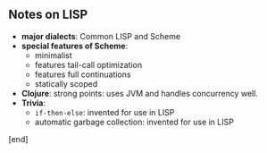 ## Notes on LISP

 * **major dialects**: Common LISP and Scheme
 * **special features of Scheme**: 
   * minimalist
   * features tail-call optimization
   * features full continuations
   * statically scoped
 * **Clojure**: strong points: uses JVM and handles concurrency well.
 * **Trivia**:
   * `if-then-else`: invented for use in LISP
   * automatic garbage collection: invented for use in LISP

[end]